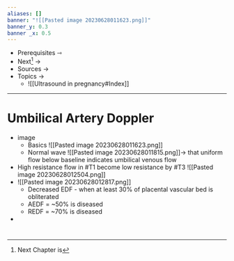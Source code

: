 ```yaml
---
aliases: []
banner: "![[Pasted image 20230628011623.png]]"
banner_y: 0.3
banner _x: 0.5
---
```

- Prerequisites ⇾
- Next[^1] →
- Sources ->
- Topics -> 
	- ![[Ultrasound in pregnancy#Index]]
---
# Umbilical Artery Doppler
- image
	- Basics ![[Pasted image 20230628011623.png]]
	- Normal wave ![[Pasted image 20230628011815.png]]-> that uniform flow below baseline indicates umbilical venous flow
- High resistance flow in #T1 become low resistance by #T3  ![[Pasted image 20230628012504.png]] 
- ![[Pasted image 20230628012817.png]] 
	- Decreased EDF - when at least 30% of placental vascular bed is obliterated
	- AEDF = ~50% is diseased
	- REDF = ~70% is diseased
- 



#
[^1]: Next Chapter is 